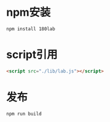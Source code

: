# npm安装

```
npm install 180lab
```

# script引用
```html
<script src="./lib/lab.js"></script>
```

# 发布
```
npm run build
```
